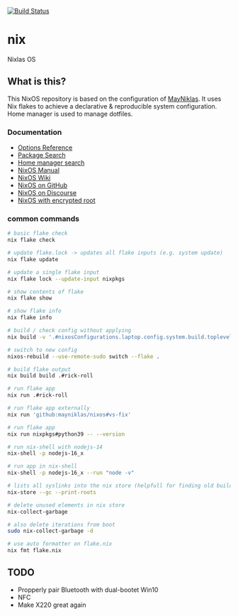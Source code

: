[![Build Status](https://build.lounge.rocks/api/badges/18/status.svg)](https://build.lounge.rocks/repos/18)

# nix

Nixlas OS

## What is this?

This NixOS repository is based on the configuration of [MayNiklas](https://github.com/MayNiklas/nixos).
It uses Nix flakes to achieve a declarative & reproducible system configuration.
Home manager is used to manage dotfiles.

### Documentation

- [Options Reference](https://search.nixos.org/options/)
- [Package Search](https://search.nixos.org/packages/)
- [Home manager search](https://rycee.gitlab.io/home-manager/options.html)
- [NixOS Manual](https://nixos.org/nixos/manual/)
- [NixOS Wiki](https://nixos.wiki/wiki/Main_Page)
- [NixOS on GitHub](https://github.com/NixOS/nixpkgs/)
- [NixOS on Discourse](https://discourse.nixos.org/)
- [NixOS with encrypted root](https://pablo.tools/blog/computers/nixos-encrypted-install/)

### common commands

```bash
# basic flake check
nix flake check

# update flake.lock -> updates all flake inputs (e.g. system update)
nix flake update

# update a single flake input
nix flake lock --update-input nixpkgs

# show contents of flake
nix flake show

# show flake info
nix flake info

# build / check config without applying
nix build -v '.#nixosConfigurations.laptop.config.system.build.toplevel'

# switch to new config
nixos-rebuild --use-remote-sudo switch --flake .

# build flake output
nix build build .#rick-roll

# run flake app
nix run .#rick-roll

# run flake app externally
nix run 'github:mayniklas/nixos#vs-fix'

# run flake app
nix run nixpkgs#python39 -- --version

# run nix-shell with nodejs-14
nix-shell -p nodejs-16_x

# run app in nix-shell
nix-shell -p nodejs-16_x --run "node -v"

# lists all syslinks into the nix store (helpfull for finding old builds that can be deleted)
nix-store --gc --print-roots

# delete unused elements in nix store
nix-collect-garbage

# also delete iterations from boot
sudo nix-collect-garbage -d

# use auto formatter on flake.nix
nix fmt flake.nix
```

## TODO

- Propperly pair Bluetooth with dual-bootet Win10
- NFC
- Make X220 great again
